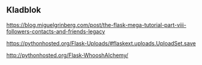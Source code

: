 ## Kladblok

https://blog.miguelgrinberg.com/post/the-flask-mega-tutorial-part-viii-followers-contacts-and-friends-legacy

https://pythonhosted.org/Flask-Uploads/#flaskext.uploads.UploadSet.save

http://pythonhosted.org/Flask-WhooshAlchemy/


